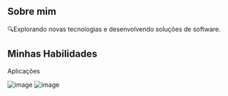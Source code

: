 ## Sobre mim

🔍Explorando novas tecnologias e desenvolvendo soluções de software.

## Minhas Habilidades
Aplicações

![image](https://github.com/oalifiralph/oalifiralph/assets/133459291/a2214b25-35d8-4a33-8b46-f3c2636905db) ![image](https://github.com/oalifiralph/oalifiralph/assets/133459291/5233a4f3-a568-44fa-b071-fd0dad62e8cc)


